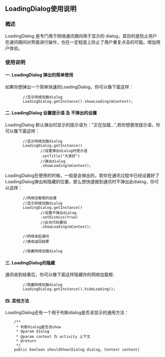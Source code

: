 ## LoadingDialog使用说明

### 概述
LoadingDialog 是专门用于网络通讯期间用于显示的 dialog，其目的是防止用户在通讯期间对界面进行操作，也在一定程度上防止了用户重复点击的可能。增加用户体验。

### 使用说明
#### 一. LoadingDialog 弹出的简单使用
如果你想弹出一个简单快速的LoadingDialog，你可以像下面这样：
```
        //显示网络加载dialog
        LoadingDialog.getInstance().showLoading(mContext);
```
#### 二. LoadingDialog 设置提示语 及 不弹出的设置
LoadingDialog 默认弹出时显示的提示语为："正在加载...",若你想更改提示语，你可以像下面这样：
```
        //显示网络加载dialog
        LoadingDialog.getInstance()
                //设置弹出dialog时提示语
                .setTitle("大家好")
                //弹出dialog
                .showLoading(mContext);
```
LoadingDialog在使用的时候，一般是会弹出的，若你在通讯过程中已经设置好了LoadingDialog弹出和隐藏的位置，那么想快速做到通讯时不弹出此dialog，你可以这样：
```
        //网络加载框的处理
        //显示网络加载dialog
        LoadingDialog.getInstance()
                //设置不弹出dialog
                .setDismiss(true)
                //此句代码要加
                .showLoading(mContext);
        
        //网络发起通讯
        //接收返回结果
        
        //隐藏网络加载dialog
```
#### 三. LoadingDialog的隐藏
通讯收到结果后，你可以像下面这样隐藏你的网络加载框:
```
        //隐藏网络加载dialog
        LoadingDialog.getInstance().hideLoading();
```
#### 四. 其他方法
LoadingDialog还有一个用于判断dialog是否该显示的通用方法：
```
    /**
     * 判断dialog是否该show
     * @param dialog
     * @param context 为 activity 上下文
     * @return
     */
    public boolean shouldShow(Dialog dialog, Context context)
```

